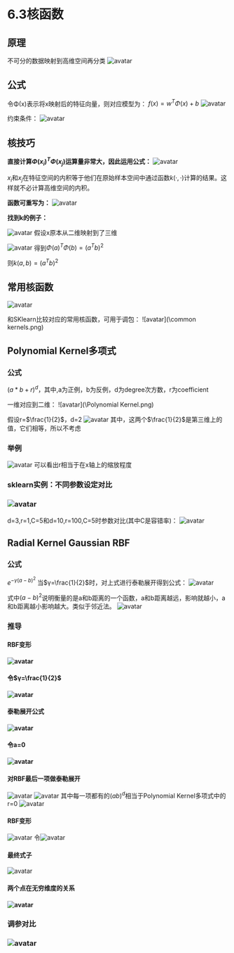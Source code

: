 # 6.3核函数

## 原理
不可分的数据映射到高维空间再分类
![avatar](\再分类.png)

## 公式
令Φ(x)表示将x映射后的特征向量，则对应模型为：
$f(x)=w^TΦ(x)+b$
![avatar](\对偶问题.png)

约束条件：
![avatar](\约束条件.png)

## 核技巧
**直接计算$Φ(x_i)^TΦ(x_j)$运算量非常大，因此运用公式：**
![avatar](\核技巧.png)

$x_i$和$x_j$在特征空间的内积等于他们在原始样本空间中通过函数$k(·,·)$计算的结果。这样就不必计算高维空间的内积。

**函数可重写为：**
![avatar](\重写函数.png)

**找到k的例子：**

![avatar](\例子.png)
假设x原本从二维映射到了三维

![avatar](\找到k.png)
得到$Φ(a)^TΦ(b)=(a^Tb)^2$

则$k(a,b)=(a^Tb)^2$

## 常用核函数
![avatar](\常用核函数.png)

和SKlearn比较对应的常用核函数，可用于调包：
![avatar](\common kernels.png)

## Polynomial Kernel多项式

### 公式
$(a*b+r)^d$，其中,a为正例，b为反例，d为degree次方数，r为coefficient

一维对应到二维：
![avatar](\Polynomial Kernel.png)

假设r=$\frac{1}{2}$，d=2
![avatar](\r=0.5d=2.png)
其中，这两个$\frac{1}{2}$是第三维上的值，它们相等，所以不考虑

### 举例
![avatar](\举例.png)
可以看出r相当于在x轴上的缩放程度

### sklearn实例：不同参数设定对比

### ![avatar](\原数据.png)

d=3,r=1,C=5和d=10,r=100,C=5时参数对比(其中C是容错率)：
![avatar](\不同参数对比.png)

## Radial Kernel Gaussian RBF

### 公式
$e^{-γ(a-b)^2}$
当$γ=\frac{1}{2}$时，对上式进行泰勒展开得到公式：
![avatar](\泰勒展开.png)

式中$(a-b)^2$说明衡量的是a和b距离的一个函数，a和b距离越远，影响就越小，a和b距离越小影响越大。类似于邻近法。
![avatar](\ab距离影响.png)


### 推导

#### RBF变形

#### ![avatar](\RBF变形.png)

#### 令$γ=\frac{1}{2}$

#### ![avatar](\gamma等于0.5.png)

#### 泰勒展开公式

#### ![avatar](\泰勒展开2.png)

#### 令a=0

#### ![avatar](\令a=0.png)


#### 对RBF最后一项做泰勒展开
![avatar](\对RBF最后一项做泰勒展开.png)
![avatar](\r=0.png)
其中每一项都有的$(ab)^d$相当于Polynomial Kernel多项式中的r=0
![avatar](\e^ab.png)

#### RBF变形
![avatar](\RBF变形2.png)
令![avatar](\s.png)

#### 最终式子
![avatar](\最终式子.png)

#### 两个点在无穷维度的关系

#### ![avatar](\两个点在无穷维度的关系.png)

### 调参对比

### ![avatar](\调参对比.png)